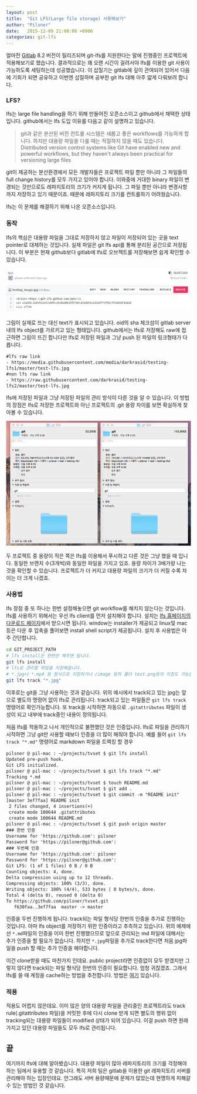 ```yaml
---
layout: post
title:  "Git LFS(Large file storage) 사용해보기"
author: "Pilsner"
date:   2015-12-09 21:00:00 +0900
categories: git-lfs
---
```


얼마전 [Gitlab](https://about.gitlab.com/) 8.2 버전이 릴리즈되며 git-lfs를 지원한다는 말에 진행중인 프로젝트에 적용해보기로 했습니다.
결과적으로는 꽤 오랜 시간이 걸려서야 lfs를 이용한 git 사용이 가능하도록 세팅하는데 성공했습니다. 이 삽질기는 gitlab에 깊이 관여되어 있어서 다음에 기회가 되면 공유하고 이번엔 삽질하며 공부한 git lfs 대해 아주 얇게 다뤄보려 합니다.

### LFS?
lfs는 large file handling을 하기 위해 만들어진 오픈소스이고 github에서 채택한 상태입니다.
github에서는 lfs 도입 이유를 다음고 같이 설명하고 있습니다.

>git과 같은 분산된 버전 컨트롤 시스템은 새롭고 좋은 workflows를 가능하게 합니다.
하지만 대용량 파일을 다룰 때는 적절하지 않을 때도 있습니다.
Distributed version control systems like Git have enabled new and powerful workflows,
but they haven't always been practical for versioning large files

git이 제공하는 분산환경에서 모든 개발자들은 프로젝트 파일 뿐만 아니라 그 파일들의 full change history를 모두 가지고 있어야 합니다.
이와중에 거대한 binary 파일이 변경되는 것만으로도 레파지토리의 크기가 커지게 됩니다. 그 파일 뿐만 아니라 변경사항까지 저장하고 있기 때문이죠. 때문에 레파지토리 크기를 컨트롤하기 어려웠습니다.

lfs는 이 문제를 해결하기 위해 나온 오픈소스입니다.

### 동작
lfs의 핵심은 대용량 파일을 그대로 저장하지 않고 파일이 저장되어 있는 곳을 text pointer로 대체하는 것입니다. 실제 파일은 git lfs api를 통해 분리된 공간으로 저장됩니다.
이 부분은 현재 github보다 gitlab에 lfs로 오브젝트를 저장해보면 쉽게 확인할 수 있습니다.

![gitlab-lfs-text-pointer](https://raw.githubusercontent.com/darkrasid/pilsner/gh-pages/image/gitlab-lfs-pointer.JPG)

그림이 실제로 뜨는 대신 text가 표시되고 있습니다. oid의 sha 체크섬이 gitlab server내의 lfs object를 가르키고 있는 형태입니다.
github에서는 lfs로 저장해도 raw에 접근하면 그림이 뜨긴 합니다만 lfs로 저장된 파일과 그냥 push 된 파일의 링크형태가 다릅니다.

```
#lfs raw link
- https://media.githubusercontent.com/media/darkrasid/testing-lfs1/master/test-lfs.jpg
#non lfs raw link
- https://raw.githubusercontent.com/darkrasid/testing-lfs2/master/test-lfs.jpg
```

lfs에 저장된 파일과 그냥 저장된 파일의 관리 방식이 다른 것을 알 수 있습니다. 이 방법의 장점은 lfs로 저장한 프로젝트와 아닌 프로젝트의 .git 용량 차이를 보면 확실하게 찾아볼 수 있습니다.

![diff-lfs-nonlfs](https://raw.githubusercontent.com/darkrasid/pilsner/gh-pages/image/diff-lfs-non-lfs.png)

두 프로젝트 중 용량이 적은 쪽은 lfs를 이용해서 푸시하고 다른 것은 그냥 했을 때 입니다. 동일한 브랜치 수(3개씩)와 동일한 파일을 가지고 있죠.
용량 차이가 3배가량 나는 것을 확인할 수 있습니다. 프로젝트가 더 커지고 대용량 파일의 크기가 더 커질 수록 차이는 더 크게 나겠죠.

### 사용법
lfs 장점 중 또 하나는 한번 설정해놓으면 git workflow를 해치지 않는다는 것입니다. lfs를 사용하기 위해서는 우선 lfs client를 먼저 설치해야 합니다.
설치는 [lfs 홈페이지의 다운로드 페이지](https://github.com/github/git-lfs/releases/tag/v1.1.0)에서 받으시면 됩니다. window는 installer가 제공되고
linux및 mac등은 다운 후 압축을 풀어보면 install shell script가 제공됩니다. 설치 후 사용법은 아주 간단합니다.

```bash
cd GIT_PROJECT_PATH
# lfs install은 한번만 해주면 됩니다.
git lfs install
# lfs로 관리할 파일을 지정해줍니다.
# *.jpg나 *.mp4 등 형식으로 지정하거나 /image 등의 폴더 test.png등의 지정도 가능합니다.
git lfs track "*.jpg"
```

이후로는 git을 그냥 사용하는 것과 같습니다. 위의 예시에서 track되고 있는 jpg는 앞으로 별도의 명령어 없이 lfs로 관리됩니다.
track되고 있는 파일들은 `git lfs track` 명령어로 확인가능합니다. 또 track을 시작하면 자동으로 `.gitattributes` 파일이 생성이 되고 내부에 track중인 내용이 정의됩니다.

처음 lfs를 적용하고 나서 개인적으로 불편했던 것은 인증입니다. lfs로 파일을 관리하기 시작하면 그냥 git만 사용할 때보다 인증을 더 많이 해줘야 합니다.
예를 들어 `git lfs track "*.md"` 명령어로 markdown 파일을 트랙킹 할 경우

```
pilsner @ pil-mac : ~/projects/tvset $ git lfs install
Updated pre-push hook.
Git LFS initialized.
pilsner @ pil-mac : ~/projects/tvset $ git lfs track "*.md"
Tracking *.md
pilsner @ pil-mac : ~/projects/tvset $ touch README.md
pilsner @ pil-mac : ~/projects/tvset $ git add .
pilsner @ pil-mac : ~/projects/tvset $ git commit -m "README init"
[master 3ef7faa] README init
 2 files changed, 4 insertions(+)
 create mode 100644 .gitattributes
 create mode 100644 README.md
pilsner @ pil-mac : ~/projects/tvset $ git push origin master
### 한번 인증
Username for 'https://github.com': pilsner
Password for 'https://pilsner@github.com':
### 두번째 인증
Username for 'https://github.com': pilsner
Password for 'https://pilsner@github.com':
Git LFS: (1 of 1 files) 0 B / 0 B                                                                                                                                                                                                                                                                                                                                          Counting objects: 4, done.
Delta compression using up to 12 threads.
Compressing objects: 100% (3/3), done.
Writing objects: 100% (4/4), 533 bytes | 0 bytes/s, done.
Total 4 (delta 0), reused 0 (delta 0)
To https://github.com/pilsner/tvset.git
   f630faa..3ef7faa  master -> master
```

인증을 두번 진행하게 됩니다. track되는 파일 형식당 한번의 인증을 추가로 진행하는 것입니다. 아마 lfs object를 저장하기 위한 인증이라고 추측하고 있습니다.
위의 예제에선 `*.md`파일의 인증을 이미 한번 진행했으므로 앞으로 관리되는 md 파일에 대해서는 추가 인증을 할 필요가 없습니다. 하지만 `*.jpg`파일을 추가로 track한다면
처음 jpg파일을 push 할 때는 추가 인증을 해야합니다.

이건 clone받을 때도 마찬가지 인데요. public project라면 인증없이 모두 받겠지만 그렇지 않다면 track되는 파일 형식당 한번의 인증이 필요합니다. 엄청 귀찮겠죠.
그래서 lfs를 쓸 때 계정을 cache하는 방법을 추천합니다. 방법은 [여기](https://help.github.com/articles/caching-your-github-password-in-git/) 있습니다.

### 적용
적용도 어렵지 않은데요. 이미 많은 양의 대용량 파일을 관리중인 프로젝트라도 track rule(.gitattributes 파일)을 커밋한 후에 다시 clone 받게 되면 별도의 행위 없이
tracking되는 대용량 파일들이 modified 상태가 되어 있습니다. 이걸 push 하면 원래 가지고 있던 대용량 파일들도 모두 lfs로 관리됩니다.

## 끝
여기까지 lfs에 대해 알아봤습니다. 대용량 파일이 많아 레파지토리의 크기를 걱정해야 하는 팀에서 유용할 것 같습니다.
특히 저희 팀은 gitlab을 이용한 git 레파지토리 서버를 관리해야 하는 입장인데요.
안그래도 서버 용량때문에 문제가 많았는데 현명하게 피해갈 수 있는 방법인 것 같습니다.
